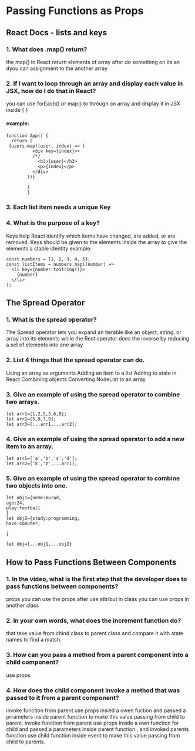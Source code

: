 # Passing Functions as Props
## React Docs - lists and keys
### 1. What does .map() return?
the map() in React return elements of array after do something on its an dyou can assignment to the another array

### 2. If I want to loop through an array and display each value in JSX, how do I do that in React?
you can use forEach() or map() to through on array and display it in JSX inside { }
#### example:
```
function App() {
  return (
 {users.map((user, index) => (
          <div key={index}>+
          /*/
            <h3>{user}</h3>
            <p>{index}</p>
          </div>
        ))}
        
        )
        }
```
        
### 3. Each list item needs a unique Key

### 4. What is the purpose of a key?
Keys help React identify which items have changed, are added, or are removed. Keys should be given to the elements inside the array to give the elements a stable identity
example:

```
const numbers = [1, 2, 3, 4, 5];
const listItems = numbers.map((number) =>
  <li key={number.toString()}>
    {number}
  </li>
);
```
## The Spread Operator
### 1. What is the spread operator?
The Spread operator lets you expand an iterable like an object, string, or array into its elements while the Rest operator does the inverse by reducing a set of elements into one array

### 2. List 4 things that the spread operator can do.
Using an array as arguments
Adding an item to a list
Adding to state in React
Combining objects
Converting NodeList to an array

### 3. Give an example of using the spread operator to combine two arrays.
```
let arr1=[1,2,5,3,6,9];
let arr2=[5,9,7,9];
let arr3=[...arr1,...arr2];
```
### 4. Give an example of using the spread operator to add a new item to an array.
```
let arr1=['a','b','s','d'];
let arr2=['k','z',...arr1];
```
### 5. Give an example of using the spread operator to combine two objects into one.
```
let obj1={neme:murad,
age:24,
play:football
}
let obj2={study:programming,
have:comuter,

}

let obj={...obj1,...obj2}
```
## How to Pass Functions Between Components
### 1. In the video, what is the first step that the developer does to pass functions between components?
props you can use the props after use attribut in claas you can use props in another class
### 2. In your own words, what does the increment function do?
that take value from chind class to parent class and compare it with state names to find a match. 

### 3. How can you pass a method from a parent component into a child component?
use props
### 4. How does the child component invoke a method that was passed to it from a parent component?
invoke function from parent use props insied a owen fuction and passed a prrameters inside parent function to make this value passing from child to parent. 
invoke function from parent use props inside a own function for child and passed a parameters inside parent function , and invoked parents function use child function inside event to make this value passing from child to parents. 
